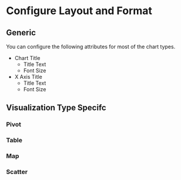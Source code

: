 # Configure Layout and Format

## Generic

You can configure the following attributes for most of the chart types.

* Chart Title
  * Title Text
  * Font Size
* X Axis Title
  * Title Text
  * Font Size

## Visualization Type Specifc

### Pivot


### Table

### Map


### Scatter
